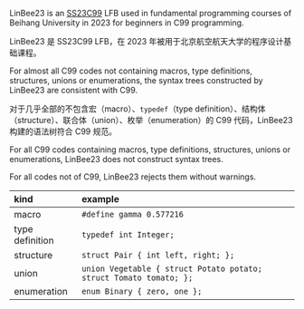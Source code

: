 LinBee23 is an [SS23C99](../../../SSL/SSC/SS23C99) LFB used in fundamental programming courses of Beihang University in 2023 for beginners in C99 programming.

LinBee23 是 SS23C99 LFB，在 2023 年被用于北京航空航天大学的程序设计基础课程。

For almost all C99 codes not containing macros, type definitions, structures, unions or enumerations, the syntax trees constructed by LinBee23 are consistent with C99.

对于几乎全部的不包含宏（macro）、`typedef`（type definition）、结构体（structure）、联合体（union）、枚举（enumeration）的 C99 代码，LinBee23 构建的语法树符合 C99 规范。

For all C99 codes containing macros, type definitions, structures, unions or enumerations, LinBee23 does not construct syntax trees.

For all codes not of C99, LinBee23 rejects them without warnings.


| kind | example |
|:- |:-|
| macro           | `#define gamma 0.577216` |
| type definition | `typedef int Integer;` |
| structure       | `struct Pair { int left, right; };` |
| union | `union Vegetable { struct Potato potato; struct Tomato tomato; };` |
| enumeration | `enum Binary { zero, one };` |